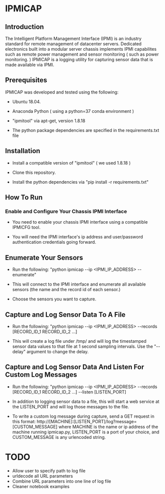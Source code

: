 # IPMICAP

## Introduction

The Intelligent Platform Management Interface (IPMI) is an industry standard for remote management of datacenter servers.  Dedicated electronics built into a modular server chassis implements IPMI capabilites such as remote power management and sensor monitoring ( such as power monitoring. ) IPMICAP is a logging utility for capturing sensor data that is made available via IPMI.

## Prerequisites

IPMICAP was developed and tested using the following:

* Ubuntu 18.04.

* Anaconda Python ( using a python=37 conda environment )

* "ipmitool" via apt-get, version 1.8.18

* The python package dependencies are specified in the requirements.txt file

## Installation

* Install a compatible version of "ipmitool" ( we used 1.8.18 )

* Clone this repository.

* Install the python dependencies via "pip install -r requirements.txt"

## How To Run

### Enable and Configure Your Chassis IPMI Interface

* You need to enable your chassis IPMI interface using a compatible IPMICFG tool.

* You will need the IPMI interface's ip address and user/password authentication credentials going forward.

## Enumerate Your Sensors

* Run the following:  "python ipmicap  --ip <IPMI_IP_ADDRESS>  --enumerate"

* This will connect to the IPMI interface and enumerate all available sensors (the name and the record id of each sensor.)

* Choose the sensors you want to capture.

## Capture and Log Sensor Data To A File

* Run the following: "python ipmicap  --ip <IPMI_IP_ADDRESS>  --records [RECORD_ID_1 RECORD_ID_2 ...]

* This will create a log file under /tmp/ and will log the timestamped sensor data values to that file at 1 second sampling intervals.  Use the "--delay" argument to change the delay.

## Capture and Log Sensor Data And Listen For Custom Log Messages

* Run the following: "python ipmicap  --ip <IPMI_IP_ADDRESS>  --records [RECORD_ID_1 RECORD_ID_2 ...]  --listen [LISTEN_PORT]

* In addition to logging sensor data to a file, this will start a web service at the LISTEN_PORT and will log those messages to the file.

* To write a custom log message during capture, send a GET request in this format:  http://[MACHINE]:[LISTEN_PORT]/log?message=[CUSTOM_MESSAGE] where MACHINE is the name or ip address of the machine running ipmicap.py, LISTEN_PORT is a port of your choice, and CUSTOM_MESSAGE is any urlencoded string.

# TODO

* Allow user to specify path to log file
* urldecode all URL parameters
* Combine URL parameters into one line of log file
* Cleaner notebook examples
